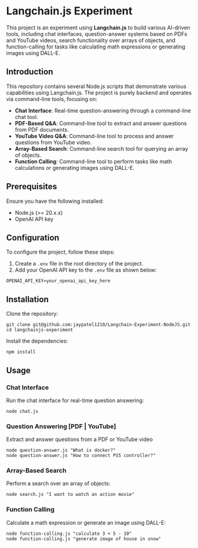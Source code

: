 # Langchain.js Experiment

This project is an experiment using **Langchain.js** to build various AI-driven tools, including chat interfaces, question-answer systems based on PDFs and YouTube videos, search functionality over arrays of objects, and function-calling for tasks like calculating math expressions or generating images using DALL-E.

## Introduction

This repository contains several Node.js scripts that demonstrate various capabilities using Langchain.js. The project is purely backend and operates via command-line tools, focusing on:

- **Chat Interface**: Real-time question-answering through a command-line chat tool.
- **PDF-Based Q&A**: Command-line tool to extract and answer questions from PDF documents.
- **YouTube Video Q&A**: Command-line tool to process and answer questions from YouTube video.
- **Array-Based Search**: Command-line search tool for querying an array of objects.
- **Function Calling**: Command-line tool to perform tasks like math calculations or generating images using DALL-E.

## Prerequisites

Ensure you have the following installed:

- Node.js (>= 20.x.x)
- OpenAI API key

## Configuration

To configure the project, follow these steps:

1.  Create a `.env` file in the root directory of the project.
2.  Add your OpenAI API key to the `.env` file as shown below:

```
OPENAI_API_KEY=your_openai_api_key_here
```

## Installation

Clone the repository:

```
git clone git@github.com:jaypatel1210/Langchain-Experiment-NodeJS.git
cd langchainjs-experiment
```

Install the dependencies:

```
npm install
```

## Usage

### Chat Interface

Run the chat interface for real-time question answering:

```
node chat.js
```

### Question Answering [PDF | YouTube]

Extract and answer questions from a PDF or YouTube video

```
node question-answer.js "What is docker?"
node question-answer.js "How to connect PS5 controller?"
```

### Array-Based Search

Perform a search over an array of objects:

```
node search.js "I want to watch an action movie"
```

### Function Calling

Calculate a math expression or generate an image using DALL-E:

```
node function-calling.js "calculate 3 + 5 - 10"
node function-calling.js "generate image of house in snow"
```
